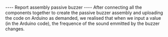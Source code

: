---- Report assembly passive buzzer ----
After connecting all the components together to create the passive buzzer assembly and uploading the code on Arduino as 
demanded, we realised that when we input a value (in the Arduino code), the frequence of the sound emmitted by the buzzer changes.
